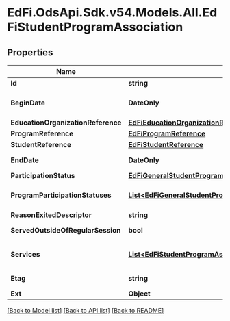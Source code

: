 # EdFi.OdsApi.Sdk.v54.Models.All.EdFiStudentProgramAssociation

## Properties

Name | Type | Description | Notes
------------ | ------------- | ------------- | -------------
**Id** | **string** |  | [optional] 
**BeginDate** | **DateOnly** | The earliest date the student is involved with the program. Typically, this is the date the student becomes eligible for the program. | 
**EducationOrganizationReference** | [**EdFiEducationOrganizationReference**](EdFiEducationOrganizationReference.md) |  | 
**ProgramReference** | [**EdFiProgramReference**](EdFiProgramReference.md) |  | 
**StudentReference** | [**EdFiStudentReference**](EdFiStudentReference.md) |  | 
**EndDate** | **DateOnly** | The month, day, and year on which the Student exited the Program or stopped receiving services. | [optional] 
**ParticipationStatus** | [**EdFiGeneralStudentProgramAssociationParticipationStatus**](EdFiGeneralStudentProgramAssociationParticipationStatus.md) |  | [optional] 
**ProgramParticipationStatuses** | [**List&lt;EdFiGeneralStudentProgramAssociationProgramParticipationStatus&gt;**](EdFiGeneralStudentProgramAssociationProgramParticipationStatus.md) | An unordered collection of generalStudentProgramAssociationProgramParticipationStatuses. The status of the student&#39;s program participation. | [optional] 
**ReasonExitedDescriptor** | **string** | The reason the child left the Program within a school or district. | [optional] 
**ServedOutsideOfRegularSession** | **bool** | Indicates whether the Student received services during the summer session or between sessions. | [optional] 
**Services** | [**List&lt;EdFiStudentProgramAssociationService&gt;**](EdFiStudentProgramAssociationService.md) | An unordered collection of studentProgramAssociationServices. Indicates the Service(s) being provided to the Student by the Program. | [optional] 
**Etag** | **string** | A unique system-generated value that identifies the version of the resource. | [optional] 
**Ext** | **Object** | Extensions to the StudentProgramAssociation entity. | [optional] 

[[Back to Model list]](../README.md#documentation-for-models) [[Back to API list]](../README.md#documentation-for-api-endpoints) [[Back to README]](../README.md)

